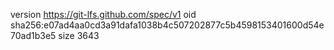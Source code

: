 version https://git-lfs.github.com/spec/v1
oid sha256:e07ad4aa0cd3a91dafa1038b4c507202877c5b4598153401600d54e70ad1b3e5
size 3643
